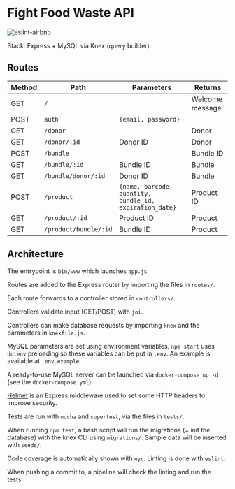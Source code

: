 # Fight Food Waste API

![eslint-airbnb](https://badgen.net/badge/eslint/airbnb/red?icon=airbnb)

Stack: Express + MySQL via Knex (query builder).

## Routes

| Method | Path                  | Parameters                                        | Returns         |
|--------|-----------------------|---------------------------------------------------|-----------------|
| GET    | `/`                   |                                                   | Welcome message |
| POST   | `auth`                | `{email, password}`                               |                 |
| GET    | `/donor`              |                                                   | Donor           |
| GET    | `/donor/:id`          | Donor ID                                          | Donor           |
| POST   | `/bundle`             |                                                   | Bundle ID       |
| GET    | `/bundle/:id`         | Bundle ID                                         | Bundle          |
| GET    | `/bundle/donor/:id`   | Donor ID                                          | Bundle          |
| POST   | `/product`            | `{name, barcode, quantity, bundle_id, expiration_date}` | Product ID      |
| GET    | `/product/:id`        | Product ID                                        | Product         |
| GET    | `/product/bundle/:id` | Bundle ID                                         | Product         |

## Architecture

The entrypoint is `bin/www` which launches `app.js`.

Routes are added to the Express router by importing the files in `routes/`.

Each route forwards to a controller stored in `controllers/`.

Controllers validate input (GET/POST) with `joi`.

Controllers can make database requests by importing `knex` and the parameters in `knexfile.js`.

MySQL parameters are set using environment variables. `npm start` uses `dotenv` preloading so these variables can be put in `.env`. An example is available at `.env.example`.

A ready-to-use MySQL server can be launched via `docker-compose up -d` (see the `docker-compose.yml`).

[Helmet](https://helmetjs.github.io/) is an Express middleware used to set some HTTP headers to improve security.

Tests are run with `mocha` and `supertest`, via the files in `tests/`.

When running `npm test`, a bash script will run the migrations (= init the database) with the knex CLI using `migrations/`. Sample data will be inserted with `seeds/`.

Code coverage is automatically shown with `nyc`. Linting is done with `eslint`.

When pushing a commit to, a pipeline will check the linting and run the tests.
